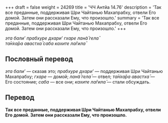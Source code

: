 +++
draft = false
weight = 24269
title = 'ЧЧ Антйа 14.76'
description = 'Так все преданные, поддерживая Шри Чайтанью Махапрабху, отвели Его домой. Затем они рассказали Ему, что произошло.'
summary = 'Так все преданные, поддерживая Шри Чайтанью Махапрабху, отвели Его домой. Затем они рассказали Ему, что произошло.'
+++

_эта бали’ прабхуре дхари’ гхаре лан̃а̄ гела̄  
та̄н̇ха̄ра авастха̄ саба кахите ла̄гила̄_

## Пословный перевод

_эта_ _бали’_ — сказав это; _прабхуре_ _дхари’_ — поддерживая Шри Чайтанью Махапрабху; _гхаре_ — домой; _лан̃а̄_ _гела̄_ — отвел; _та̄н̇ха̄ра_ _авастха̄_ — Его состояние; _саба_ — все они; _кахите_ _ла̄гила̄_ — стали обсуждать.

## Перевод

**Так все преданные, поддерживая Шри Чайтанью Махапрабху, отвели Его домой. Затем они рассказали Ему, что произошло.**
